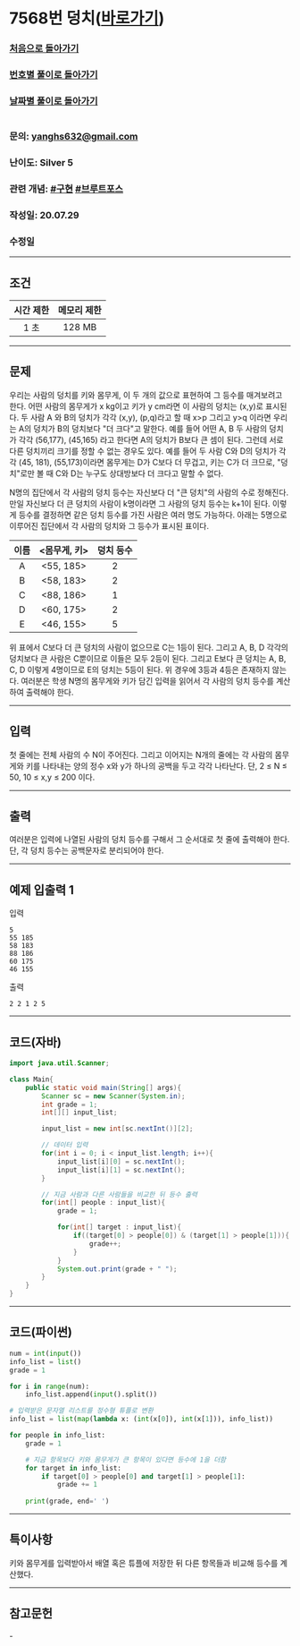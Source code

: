 # 7568번 덩치([바로가기](https://www.acmicpc.net/problem/7568))

### [처음으로 돌아가기](/README.md)
### [번호별 풀이로 돌아가기](README.md)
### [날짜별 풀이로 돌아가기](/Sort%20by%20date.md)
#
### 문의: yanghs632@gmail.com
### 난이도: Silver 5
### 관련 개념: [#구현](https://www.acmicpc.net/problemset?sort=ac_desc&algo=102) [#브루트포스](https://www.acmicpc.net/problemset?sort=ac_desc&algo=125)
### 작성일: 20.07.29
### 수정일

---
## 조건
시간 제한|메모리 제한|
:---:|:---:
1 초|128 MB

---
## 문제
우리는 사람의 덩치를 키와 몸무게, 이 두 개의 값으로 표현하여 그 등수를 매겨보려고 한다. 어떤 사람의 몸무게가 x kg이고 키가 y cm라면 이 사람의 덩치는 (x,y)로 표시된다. 두 사람 A 와 B의 덩치가 각각 (x,y), (p,q)라고 할 때 x>p 그리고 y>q 이라면 우리는 A의 덩치가 B의 덩치보다 "더 크다"고 말한다. 예를 들어 어떤 A, B 두 사람의 덩치가 각각 (56,177), (45,165) 라고 한다면 A의 덩치가 B보다 큰 셈이 된다. 그런데 서로 다른 덩치끼리 크기를 정할 수 없는 경우도 있다. 예를 들어 두 사람 C와 D의 덩치가 각각 (45, 181), (55,173)이라면 몸무게는 D가 C보다 더 무겁고, 키는 C가 더 크므로, "덩치"로만 볼 때 C와 D는 누구도 상대방보다 더 크다고 말할 수 없다.

N명의 집단에서 각 사람의 덩치 등수는 자신보다 더 "큰 덩치"의 사람의 수로 정해진다. 만일 자신보다 더 큰 덩치의 사람이 k명이라면 그 사람의 덩치 등수는 k+1이 된다. 이렇게 등수를 결정하면 같은 덩치 등수를 가진 사람은 여러 명도 가능하다. 아래는 5명으로 이루어진 집단에서 각 사람의 덩치와 그 등수가 표시된 표이다.

이름|<몸무게, 키>|덩치 등수
:---:|:---:|:---:
A|<55, 185>|2
B|<58, 183>|2
C|<88, 186>|1
D|<60, 175>|2
E|<46, 155>|5

위 표에서 C보다 더 큰 덩치의 사람이 없으므로 C는 1등이 된다. 그리고 A, B, D 각각의 덩치보다 큰 사람은 C뿐이므로 이들은 모두 2등이 된다. 그리고 E보다 큰 덩치는 A, B, C, D 이렇게 4명이므로 E의 덩치는 5등이 된다. 위 경우에 3등과 4등은 존재하지 않는다. 여러분은 학생 N명의 몸무게와 키가 담긴 입력을 읽어서 각 사람의 덩치 등수를 계산하여 출력해야 한다.

---
## 입력
첫 줄에는 전체 사람의 수 N이 주어진다. 그리고 이어지는 N개의 줄에는 각 사람의 몸무게와 키를 나타내는 양의 정수 x와 y가 하나의 공백을 두고 각각 나타난다. 단, 2 ≤ N ≤ 50, 10 ≤ x,y ≤ 200 이다.

---
## 출력
여러분은 입력에 나열된 사람의 덩치 등수를 구해서 그 순서대로 첫 줄에 출력해야 한다. 단, 각 덩치 등수는 공백문자로 분리되어야 한다.

---
## 예제 입출력 1
입력
```
5
55 185
58 183
88 186
60 175
46 155
```

출력
```
2 2 1 2 5
```

---
## 코드(자바)
```java
import java.util.Scanner;

class Main{
    public static void main(String[] args){
        Scanner sc = new Scanner(System.in);
        int grade = 1;
        int[][] input_list;

        input_list = new int[sc.nextInt()][2];

        // 데이터 입력
        for(int i = 0; i < input_list.length; i++){
            input_list[i][0] = sc.nextInt();
            input_list[i][1] = sc.nextInt();
        }

        // 지금 사람과 다른 사람들을 비교한 뒤 등수 출력
        for(int[] people : input_list){
            grade = 1;

            for(int[] target : input_list){
                if((target[0] > people[0]) & (target[1] > people[1])){
                    grade++;
                }
            }
            System.out.print(grade + " ");
        }
    }
}
```

---
## 코드(파이썬)
```python
num = int(input())
info_list = list()
grade = 1

for i in range(num):
    info_list.append(input().split())

# 입력받은 문자열 리스트를 정수형 튜플로 변환
info_list = list(map(lambda x: (int(x[0]), int(x[1])), info_list))

for people in info_list:
    grade = 1

    # 지금 항목보다 키와 몸무게가 큰 항목이 있다면 등수에 1을 더함
    for target in info_list:
        if target[0] > people[0] and target[1] > people[1]:
            grade += 1
    
    print(grade, end=' ')
```

---
## 특이사항
키와 몸무게를 입력받아서 배열 혹은 튜플에 저장한 뒤 다른 항목들과 비교해 등수를 계산했다.

---
## 참고문헌
\-